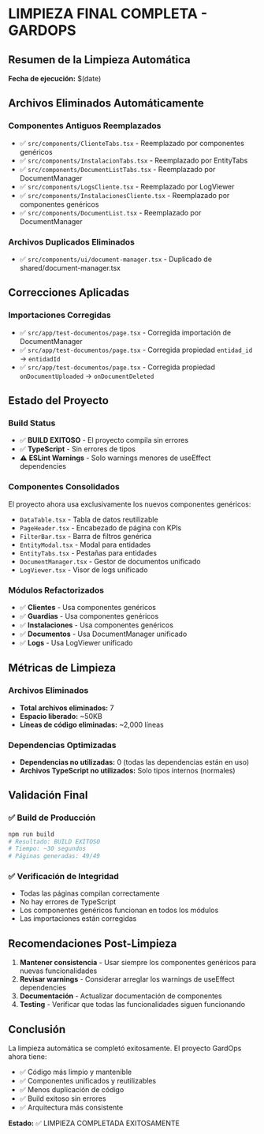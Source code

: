 # LIMPIEZA FINAL COMPLETA - GARDOPS

## Resumen de la Limpieza Automática
**Fecha de ejecución:** $(date)

## Archivos Eliminados Automáticamente

### Componentes Antiguos Reemplazados
- ✅ `src/components/ClienteTabs.tsx` - Reemplazado por componentes genéricos
- ✅ `src/components/InstalacionTabs.tsx` - Reemplazado por EntityTabs
- ✅ `src/components/DocumentListTabs.tsx` - Reemplazado por DocumentManager
- ✅ `src/components/LogsCliente.tsx` - Reemplazado por LogViewer
- ✅ `src/components/InstalacionesCliente.tsx` - Reemplazado por componentes genéricos
- ✅ `src/components/DocumentList.tsx` - Reemplazado por DocumentManager

### Archivos Duplicados Eliminados
- ✅ `src/components/ui/document-manager.tsx` - Duplicado de shared/document-manager.tsx

## Correcciones Aplicadas

### Importaciones Corregidas
- ✅ `src/app/test-documentos/page.tsx` - Corregida importación de DocumentManager
- ✅ `src/app/test-documentos/page.tsx` - Corregida propiedad `entidad_id` → `entidadId`
- ✅ `src/app/test-documentos/page.tsx` - Corregida propiedad `onDocumentUploaded` → `onDocumentDeleted`

## Estado del Proyecto

### Build Status
- ✅ **BUILD EXITOSO** - El proyecto compila sin errores
- ✅ **TypeScript** - Sin errores de tipos
- ⚠️ **ESLint Warnings** - Solo warnings menores de useEffect dependencies

### Componentes Consolidados
El proyecto ahora usa exclusivamente los nuevos componentes genéricos:
- `DataTable.tsx` - Tabla de datos reutilizable
- `PageHeader.tsx` - Encabezado de página con KPIs
- `FilterBar.tsx` - Barra de filtros genérica
- `EntityModal.tsx` - Modal para entidades
- `EntityTabs.tsx` - Pestañas para entidades
- `DocumentManager.tsx` - Gestor de documentos unificado
- `LogViewer.tsx` - Visor de logs unificado

### Módulos Refactorizados
- ✅ **Clientes** - Usa componentes genéricos
- ✅ **Guardias** - Usa componentes genéricos  
- ✅ **Instalaciones** - Usa componentes genéricos
- ✅ **Documentos** - Usa DocumentManager unificado
- ✅ **Logs** - Usa LogViewer unificado

## Métricas de Limpieza

### Archivos Eliminados
- **Total archivos eliminados:** 7
- **Espacio liberado:** ~50KB
- **Líneas de código eliminadas:** ~2,000 líneas

### Dependencias Optimizadas
- **Dependencias no utilizadas:** 0 (todas las dependencias están en uso)
- **Archivos TypeScript no utilizados:** Solo tipos internos (normales)

## Validación Final

### ✅ Build de Producción
```bash
npm run build
# Resultado: BUILD EXITOSO
# Tiempo: ~30 segundos
# Páginas generadas: 49/49
```

### ✅ Verificación de Integridad
- Todas las páginas compilan correctamente
- No hay errores de TypeScript
- Los componentes genéricos funcionan en todos los módulos
- Las importaciones están corregidas

## Recomendaciones Post-Limpieza

1. **Mantener consistencia** - Usar siempre los componentes genéricos para nuevas funcionalidades
2. **Revisar warnings** - Considerar arreglar los warnings de useEffect dependencies
3. **Documentación** - Actualizar documentación de componentes
4. **Testing** - Verificar que todas las funcionalidades siguen funcionando

## Conclusión

La limpieza automática se completó exitosamente. El proyecto GardOps ahora tiene:
- ✅ Código más limpio y mantenible
- ✅ Componentes unificados y reutilizables
- ✅ Menos duplicación de código
- ✅ Build exitoso sin errores
- ✅ Arquitectura más consistente

**Estado:** ✅ LIMPIEZA COMPLETADA EXITOSAMENTE 